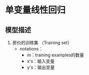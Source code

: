 # 单变量线性回归 
## 模型描述
1. 房价的训练集 （Training set）
   + notations：
     + m：training examples的数量
     + x's：输入变量
     + y's：输出变量
     
